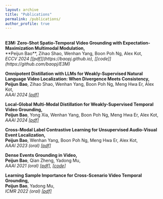 ```yaml
---
layout: archive
title: "Publications"
permalink: /publications/
author_profile: true
---
```


<!-- 
<i><strong><font size="5" >A</font></strong></i>  
<strong>B</strong>, C  
<i>D</i>,  
[[E]()]   
<br/>
<font size="4" color="gray">F</font>
-->


<br/>
<strong>E3M: Zero-Shot Spatio-Temporal Video Grounding with Expectation-Maximization Multimodal Modulation,</strong> 
<br />
**Peijun Bao**, Zihao Shao, Wenhan Yang, Boon Poh Ng, Alex Kot,<br />
<i>ECCV 2024  [[pdf]](https://baopj.github.io), [[code]](https://github.com/baopj/E3M) 
</i>
<br/>


<strong>Omnipotent Distillation with LLMs for Weakly-Supervised Natural Language Video Localization: When Divergence Meets Consistency,</strong> 
<br />
**Peijun Bao**, Zihao Shao, Wenhan Yang, Boon Poh Ng, Meng Hwa Er, Alex Kot,
<br />
<i>AAAI 2024  [[pdf]](https://baopj.github.io/files/OmniD_AAAI2024.pdf) 
</i>
<br/>

<strong> Local-Global Multi-Modal Distillation for Weakly-Supervised Temporal Video Grounding, </strong>
<br />
**Peijun Bao**, Yong Xia, Wenhan Yang, Boon Poh Ng, Meng Hwa Er, Alex Kot, 
<br />
<i>AAAI 2024 [[pdf]](https://baopj.github.io/files/MMDist_AAAI2024.pdf)
</i>

<strong> Cross-Modal Label Contrastive Learning for Unsupervised Audio-Visual Event Localization, </strong>
<br />
**Peijun Bao**, Wenhan Yang, Boon Poh Ng, Meng Hwa Er, Alex Kot,
<br />
<i> AAAI 2023 (oral) [[pdf]](https://ojs.aaai.org/index.php/AAAI/article/view/25093)
</i>

<strong>Dense Events Grounding in Video, </strong> 
<br/>
<strong>Peijun Bao</strong>, Qian Zheng, Yadong Mu,
<br/>
<i>AAAI 2021 (oral)
[[pdf]](https://baopj.github.io/files/PeijunBao_AAAI21_DenseEventsGrounding.pdf), [[code]](https://github.com/baopj/DenseEventsGrounding)
</i>
<br/>

<strong>Learning Sample Importance for Cross-Scenario Video Temporal Grounding,</strong> <br />
<strong>Peijun Bao</strong>, Yadong Mu,
<br />
<i>ICMR 2022 (oral) [[pdf]](https://arxiv.org/pdf/2201.02848.pdf)
</i>
<br />
